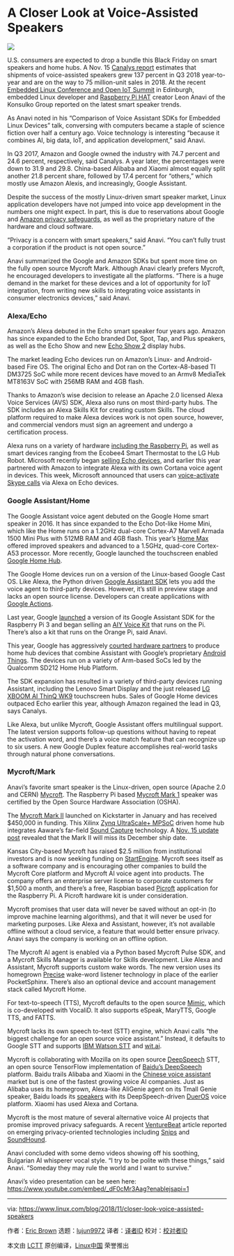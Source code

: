 [^#]: collector: lujun9972
[^#]: translator: 
[^#]: reviewer: 
[^#]: publishor: 
[^#]: subject: A Closer Look at Voice-Assisted Speakers
[^#]: via: https://www.linux.com/blog/2018/11/closer-look-voice-assisted-speakers
[^#]: author: [Eric Brown](https://www.linux.com/users/ericstephenbrown)
[^#]: url: 

A Closer Look at Voice-Assisted Speakers
====== 
![](https://www.linux.com/sites/lcom/files/styles/rendered_file/public/anavi-elc.png?itok=vN-QXvJf)

U.S. consumers are expected to drop a bundle this Black Friday on smart speakers and home hubs. A Nov. 15 [Canalys report][1] estimates that shipments of voice-assisted speakers grew 137 percent in Q3 2018 year-to-year and are on the way to 75 million-unit sales in 2018. At the recent [Embedded Linux Conference and Open IoT Summit][2] in Edinburgh, embedded Linux developer and [Raspberry Pi HAT][3] creator Leon Anavi of the Konsulko Group reported on the latest smart speaker trends.

As Anavi noted in his “Comparison of Voice Assistant SDKs for Embedded Linux Devices” talk, conversing with computers became a staple of science fiction over half a century ago. Voice technology is interesting “because it combines AI, big data, IoT, and application development,” said Anavi.

In Q3 2017, Amazon and Google owned the industry with 74.7 percent and 24.6 percent, respectively, said Canalys. A year later, the percentages were down to 31.9 and 29.8. China-based Alibaba and Xiaomi almost equally split another 21.8 percent share, followed by 17.4 percent for “others,” which mostly use Amazon Alexis, and increasingly, Google Assistant.

Despite the success of the mostly Linux-driven smart speaker market, Linux application developers have not jumped into voice app development in the numbers one might expect. In part, this is due to reservations about Google and [Amazon privacy safeguards][4], as well as the proprietary nature of the hardware and cloud software.

“Privacy is a concern with smart speakers,” said Anavi. “You can’t fully trust a corporation if the product is not open source.”

Anavi summarized the Google and Amazon SDKs but spent more time on the fully open source Mycroft Mark. Although Anavi clearly prefers Mycroft, he encouraged developers to investigate all the platforms. “There is a huge demand in the market for these devices and a lot of opportunity for IoT integration, from writing new skills to integrating voice assistants in consumer electronics devices,” said Anavi.

### Alexa/Echo

Amazon’s Alexa debuted in the Echo smart speaker four years ago. Amazon has since expanded to the Echo branded Dot, Spot, Tap, and Plus speakers, as well as the Echo Show and new [Echo Show 2][5] display hubs.

The market leading Echo devices run on Amazon’s Linux- and Android-based Fire OS. The original Echo and Dot ran on the Cortex-A8-based TI DM3725 SoC while more recent devices have moved to an Armv8 MediaTek MT8163V SoC with 256MB RAM and 4GB flash.

Thanks to Amazon’s wise decision to release an Apache 2.0 licensed Alexa Voice Services (AVS) SDK, Alexa also runs on most third-party hubs. The SDK includes an Alexa Skills Kit for creating custom Skills. The cloud platform required to make Alexa devices work is not open source, however, and commercial vendors must sign an agreement and undergo a certification process.

Alexa runs on a variety of hardware [including the Raspberry Pi][6], as well as smart devices ranging from the Ecobee4 Smart Thermostat to the LG Hub Robot. Microsoft recently began [selling Echo devices][7], and earlier this year partnered with Amazon to integrate Alexa with its own Cortana voice agent in devices. This week, Microsoft announced that users can [voice-activate Skype calls][8] via Alexa on Echo devices.

### Google Assistant/Home

The Google Assistant voice agent debuted on the Google Home smart speaker in 2016. It has since expanded to the Echo Dot-like Home Mini, which like the Home runs on a 1.2GHz dual-core Cortex-A7 Marvell Armada 1500 Mini Plus with 512MB RAM and 4GB flash. This year’s [Home Max][9] offered improved speakers and advanced to a 1.5GHz, quad-core Cortex-A53 processor. More recently, Google launched the touchscreen enabled [Google Home Hub][10].

The Google Home devices run on a version of the Linux-based Google Cast OS. Like Alexa, the Python driven [Google Assistant SDK][11] lets you add the voice agent to third-party devices. However, it’s still in preview stage and lacks an open source license. Developers can create applications with [Google Actions][12].

Last year, Google [launched][13] a version of its Google Assistant SDK for the Raspberry Pi 3 and began selling an [AIY Voice Kit][14]</a> that runs on the Pi. There’s also a kit that runs on the Orange Pi, said Anavi.

This year, Google has aggressively [courted hardware partners][15] to produce home hub devices that combine Assistant with Google’s proprietary [Android Things][16]. The devices run on a variety of Arm-based SoCs led by the Qualcomm SD212 Home Hub Platform.

The SDK expansion has resulted in a variety of third-party devices running Assistant, including the Lenovo Smart Display and the just released [LG XBOOM AI ThinQ WK9][17] touchscreen hubs. Sales of Google Home devices outpaced Echo earlier this year, although Amazon regained the lead in Q3, says Canalys.

Like Alexa, but unlike Mycroft, Google Assistant offers multilingual support. The latest version supports follow-up questions without having to repeat the activation word, and there’s a voice match feature that can recognize up to six users. A new Google Duplex feature accomplishes real-world tasks through natural phone conversations.

### Mycroft/Mark

Anavi’s favorite smart speaker is the Linux-driven, open source (Apache 2.0 and CERN) [Mycroft][18]. The Raspberry Pi based [Mycroft Mark 1][19] speaker was certified by the Open Source Hardware Association (OSHA).

The [Mycroft Mark II][20] launched on Kickstarter in January and has received $450,000 in funding. This Xilinx [Zynq UltraScale+ MPSoC][21] driven home hub integrates Aaware’s far-field [Sound Capture][22] technology. A [Nov. 15 update post][23] revealed that the Mark II will miss its December ship date.

Kansas City-based Mycroft has raised $2.5 million from institutional investors and is now seeking funding on [StartEngine][24]. Mycroft sees itself as a software company and is encouraging other companies to build the Mycroft Core platform and Mycroft AI voice agent into products. The company offers an enterprise server license to corporate customers for $1,500 a month, and there’s a free, Raspbian based [Picroft][25] application for the Raspberry Pi. A Picroft hardware kit is under consideration.

Mycroft promises that user data will never be saved without an opt-in (to improve machine learning algorithms), and that it will never be used for marketing purposes. Like Alexa and Assistant, however, it’s not available offline without a cloud service, a feature that would better ensure privacy. Anavi says the company is working on an offline option.

The Mycroft AI agent is enabled via a Python based Mycroft Pulse SDK, and a Mycroft Skills Manager is available for Skills development. Like Alexa and Assistant, Mycroft supports custom wake words. The new version uses its homegrown [Precise][26] wake-word listener technology in place of the earlier PocketSphinx. There’s also an optional device and account management stack called Mycroft Home.

For text-to-speech (TTS), Mycroft defaults to the open source [Mimic][27], which is co-developed with VocaliD. It also supports eSpeak, MaryTTS, Google TTS, and FATTS.

Mycroft lacks its own speech to-text (STT) engine, which Anavi calls “the biggest challenge for an open source voice assistant.” Instead, it defaults to Google STT and supports [IBM Watson STT][28] and [wit.ai][29].

Mycroft is collaborating with Mozilla on its open source [DeepSpeech][30] STT, an open source TensorFlow implementation of [Baidu’s DeepSpeech][31] platform. Baidu trails Alibaba and Xiaomi in the [Chinese voice assistant][32] market but is one of the fastest growing voice AI companies. Just as Alibaba uses its homegrown, Alexa-like AliGenie agent on its Tmall Genie speaker, Baidu loads its [speakers][33] with its DeepSpeech-driven [DuerOS][34] voice platform. Xiaomi has used Alexa and Cortana.

Mycroft is the most mature of several alternative voice AI projects that promise improved privacy safeguards. A recent [VentureBeat][35] article reported on emerging privacy-oriented technologies including [Snips][36] and [SoundHound][37].

Anavi concluded with some demo videos showing off his soothing, Bulgarian AI whisperer vocal style. “I try to be polite with these things,” said Anavi. “Someday they may rule the world and I want to survive.”

Anavi’s video presentation can be seen here:
<https://www.youtube.com/embed/_dF0cMr3Aag?enablejsapi=1>

--------------------------------------------------------------------------------

via: https://www.linux.com/blog/2018/11/closer-look-voice-assisted-speakers

作者：[Eric Brown][a]
选题：[lujun9972][b]
译者：[译者ID](https://github.com/译者ID)
校对：[校对者ID](https://github.com/校对者ID)

本文由 [LCTT](https://github.com/LCTT/TranslateProject) 原创编译，[Linux中国](https://linux.cn/) 荣誉推出

[a]: https://www.linux.com/users/ericstephenbrown
[b]: https://github.com/lujun9972
[1]: https://www.canalys.com/newsroom/amazon-reclaims-top-spot-in-smart-speaker-market-in-q3-2018
[2]: https://events.linuxfoundation.org/events/elc-openiot-europe-2018/
[3]: http://linuxgizmos.com/phat-adds-ir-to-the-raspberry-pi/
[4]: https://qz.com/1288743/amazon-alexa-echo-spying-on-users-raises-a-data-privacy-problem/
[5]: https://www.techadvisor.co.uk/review/digital-home/amazon-echo-show-2-3685964/
[6]: https://www.linux.com/news/event/open-source-summit-na/2017/3/add-skills-your-raspberry-pi-alexa
[7]: https://www.theverge.com/2018/11/17/18099978/microsoft-store-amazon-echo-devices
[8]: https://www.engadget.com/2018/11/19/alexa-can-now-make-skype-calls/
[9]: https://store.google.com/us/product/google_home_max?hl=en-US
[10]: https://arstechnica.com/gadgets/2018/10/google-home-hub-under-the-hood-its-nothing-like-other-google-smart-displays/
[11]: https://developers.google.com/assistant/sdk/overview
[12]: https://developers.google.com/actions/
[13]: http://linuxgizmos.com/google-assistant-sdk-dev-preview-brings-voice-agent-to-the-raspberry-pi/
[14]: http://linuxgizmos.com/googles-updated-aiy-vision-and-voice-kits-ship-with-raspberry-pi-zero-wh/
[15]: http://linuxgizmos.com/android-things-and-google-assistant-appear-in-new-smart-speakers-smart-displays-and-coms/
[16]: https://www.linux.com/blog/2018/5/android-things-10-offers-free-ota-updates-restrictions
[17]: https://www.engadget.com/2018/11/20/lg-wk9-google-assistant-smart-speaker/
[18]: https://mycroft.ai/
[19]: http://linuxgizmos.com/open-source-echo-like-gizmo-is-halfway-to-kickstarter-gold/
[20]: http://linuxgizmos.com/open-source-voice-assistant-promises-user-privacy/
[21]: http://linuxgizmos.com/16nm-zynq-soc-mixes-cortex-a53-fpga-cortex-r5/
[22]: https://aaware.com/technology/
[23]: https://www.kickstarter.com/projects/aiforeveryone/mycroft-mark-ii-the-open-voice-assistant/posts/2344940
[24]: https://www.startengine.com/mycroft-ai
[25]: https://mycroft.ai/documentation/picroft/#hardware-prerequisites
[26]: https://mycroft.ai/documentation/precise/
[27]: https://mycroft.ai/documentation/mimic/
[28]: http://linuxgizmos.com/whipping-up-ibm-watson-voice-services-with-openwhisk/
[29]: https://wit.ai/
[30]: https://github.com/mozilla/DeepSpeech
[31]: http://research.baidu.com/Blog/index-view?id=90
[32]: https://www.cbinsights.com/research/china-voice-assistants-smart-speakers-ai/
[33]: https://www.theverge.com/ces/2018/1/8/16866068/baidu-smart-speakers-dueros-ces-2018
[34]: https://dueros.baidu.com/en/index.html
[35]: https://venturebeat.com/2018/07/14/alexa-alternatives-have-a-secret-weapon-privacy/
[36]: https://snips.ai/
[37]: https://soundhound.com/
